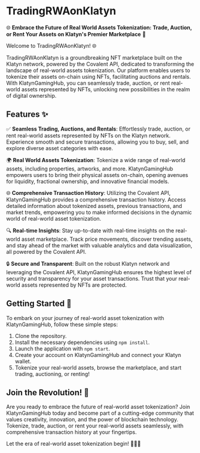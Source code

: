 # TradingRWAonKlatyn

🌐 **Embrace the Future of Real World Assets Tokenization: Trade, Auction, or Rent Your Assets on Klatyn's Premier Marketplace** 🚀

Welcome to TradingRWAonKlatyn! 🌐

TradingRWAonKlatyn is a groundbreaking NFT marketplace built on the Klatyn network, powered by the Covalent API, dedicated to transforming the landscape of real-world assets tokenization. Our platform enables users to tokenize their assets on-chain using NFTs, facilitating auctions and rentals. With KlatynGamingHub, you can seamlessly trade, auction, or rent real-world assets represented by NFTs, unlocking new possibilities in the realm of digital ownership.

## Features ✨

✅ **Seamless Trading, Auctions, and Rentals**: Effortlessly trade, auction, or rent real-world assets represented by NFTs on the Klatyn network. Experience smooth and secure transactions, allowing you to buy, sell, and explore diverse asset categories with ease.

🌍 **Real World Assets Tokenization**: Tokenize a wide range of real-world assets, including properties, artworks, and more. KlatynGamingHub empowers users to bring their physical assets on-chain, opening avenues for liquidity, fractional ownership, and innovative financial models.

🌐 **Comprehensive Transaction History**: Utilizing the Covalent API, KlatynGamingHub provides a comprehensive transaction history. Access detailed information about tokenized assets, previous transactions, and market trends, empowering you to make informed decisions in the dynamic world of real-world asset tokenization.

🔍 **Real-time Insights**: Stay up-to-date with real-time insights on the real-world asset marketplace. Track price movements, discover trending assets, and stay ahead of the market with valuable analytics and data visualization, all powered by the Covalent API.

🔒 **Secure and Transparent**: Built on the robust Klatyn network and leveraging the Covalent API, KlatynGamingHub ensures the highest level of security and transparency for your asset transactions. Trust that your real-world assets represented by NFTs are protected.

## Getting Started 🚀

To embark on your journey of real-world asset tokenization with KlatynGamingHub, follow these simple steps:

1. Clone the repository.
2. Install the necessary dependencies using `npm install`.
3. Launch the application with `npm start`.
4. Create your account on KlatynGamingHub and connect your Klatyn wallet.
5. Tokenize your real-world assets, browse the marketplace, and start trading, auctioning, or renting!

## Join the Revolution! 🌟

Are you ready to embrace the future of real-world asset tokenization? Join KlatynGamingHub today and become part of a cutting-edge community that values creativity, innovation, and the power of blockchain technology. Tokenize, trade, auction, or rent your real-world assets seamlessly, with comprehensive transaction history at your fingertips.

Let the era of real-world asset tokenization begin! 🎉🏡🎨